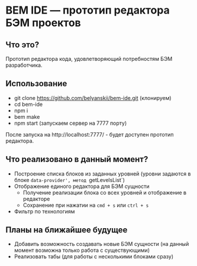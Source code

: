 # BEM IDE — прототип редактора БЭМ проектов

## Что это?

Прототип редактора кода, удовлетворяющий потребностям БЭМ разработчика.

## Использование

* git clone https://github.com/belyanskii/bem-ide.git (клонируем)
* cd bem-ide
* npm i
* bem make
* npm start (запускаем сервер на 7777 порту)

После запуска на http://localhost:7777/ - будет доступен прототип редактора.

## Что реализовано в данный момент?

* Построение списка блоков из заданных уровней (уровни задаются в блоке `data-provider', метод `getLevelsList`)
* Отображение единого редактора для БЭМ сущности
  * Получение реализации блока со всех уровней и отображение в редакторе
  * Сохранение при нажатии на `cmd + s` или `ctrl + s`
* Фильтр по технологиям

## Планы на ближайшее будущее

* Добавить возможность создавать новые БЭМ сущности (на данный момент возможна только работа с существующими)
* Реализовать табы (для работы с несколькими блоками сразу)
